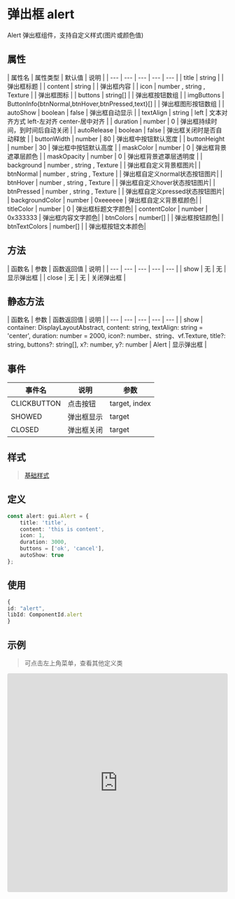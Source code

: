 # 弹出框 alert

Alert 弹出框组件，支持自定义样式(图片或颜色值)


## 属性

| 属性名 | 属性类型 | 默认值 | 说明 |
| --- | --- | --- | --- | --- |
| title | string |  | 弹出框标题 |
| content | string |  | 弹出框内容 |
| icon | number , string , Texture |  | 弹出框图标 |
| buttons | string[] |  | 弹出框按钮数组 |
| imgButtons | ButtonInfo{btnNormal,btnHover,btnPressed,text}[] |  | 弹出框图形按钮数组 |
| autoShow | boolean | false | 弹出框自动显示 |
| textAlign | string | left | 文本对齐方式  left-左对齐   center-居中对齐 |
| duration | number | 0 | 弹出框持续时间，到时间后自动关闭 |
| autoRelease | boolean | false | 弹出框关闭时是否自动释放 |
| buttonWidth | number | 80 | 弹出框中按钮默认宽度 |
| buttonHeight | number | 30 | 弹出框中按钮默认高度 |
| maskColor | number | 0 | 弹出框背景遮罩层颜色 |
| maskOpacity | number | 0 | 弹出框背景遮罩层透明度 |
| background | number , string , Texture |  | 弹出框自定义背景框图片|
| btnNormal | number , string , Texture |  | 弹出框自定义normal状态按钮图片|
| btnHover | number , string , Texture |  | 弹出框自定义hover状态按钮图片|
| btnPressed | number , string , Texture |  | 弹出框自定义pressed状态按钮图片|
| backgroundColor | number | 0xeeeeee | 弹出框自定义背景框颜色|
| titleColor | number | 0 | 弹出框标题文字颜色|
| contentColor | number | 0x333333 | 弹出框内容文字颜色|
| btnColors | number[] |  | 弹出框按钮颜色|
| btnTextColors | number[] |  | 弹出框按钮文本颜色|


## 方法
| 函数名 | 参数 | 函数返回值 | 说明 |
| --- | --- | --- | --- | --- |
| show | 无 | 无 | 显示弹出框 |
| close |  无 | 无 | 关闭弹出框 |

## 静态方法
| 函数名 | 参数 | 函数返回值 | 说明 |
| --- | --- | --- | --- | --- |
| show | container: DisplayLayoutAbstract, content: string, textAlign: string = 'center', duration: number = 2000, icon?: number、string、vf.Texture, title?: string, buttons?: string[], x?: number, y?: number | Alert | 显示弹出框 |

## 事件

| 事件名  | 说明 | 参数 |
| --- | --- | --- |
|  CLICKBUTTON | 点击按钮 | target, index |
|  SHOWED | 弹出框显示 | target |
|  CLOSED | 弹出框关闭 | target |

## 样式

> [基础样式](/handbook/style.html#样式)

## 定义
``` typescript
const alert: gui.Alert = {
    title: 'title',
    content: 'this is content',
    icon: 1,
    duration: 3000,
    buttons = ['ok', 'cancel'],
    autoShow: true
};
```

## 使用
``` typescript
{
id: "alert",
libId: ComponentId.alert
}
```

## 示例

> 可点击左上角菜单，查看其他定义类

<iframe src="https://codesandbox.io/embed/alertexample-klw6y?fontsize=14&hidenavigation=1&theme=dark"
     style="width:100%; height:500px; border:0; border-radius: 4px; overflow:hidden;"
     title="alertExample"
     allow="accelerometer; ambient-light-sensor; camera; encrypted-media; geolocation; gyroscope; hid; microphone; midi; payment; usb; vr; xr-spatial-tracking"
     sandbox="allow-forms allow-modals allow-popups allow-presentation allow-same-origin allow-scripts"
   ></iframe>